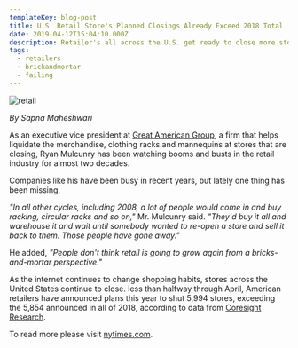 ```yaml
---
templateKey: blog-post
title: U.S. Retail Store's Planned Closings Already Exceed 2018 Total
date: 2019-04-12T15:04:10.000Z
description: Retailer's all across the U.S. get ready to close more storefronts as online methods gain even more popularity. 
tags:
  - retailers
  - brickandmortar
  - failing
---
```

![retail](/img/retail.jpg)

*By Sapna Maheshwari*

As an executive vice president at [Great American Group](https://greatamerican.com/), a firm that helps liquidate the merchandise, clothing racks and mannequins at stores that are closing, Ryan Mulcunry has been watching booms and busts in the retail industry for almost two decades.

Companies like his have been busy in recent years, but lately one thing has been missing.

*"In all other cycles, including 2008, a lot of people would come in and buy racking, circular racks and so on,"* Mr. Mulcunry said. *"They'd buy it all and warehouse it and wait until somebody wanted to re-open a store and sell it back to them. Those people have gone away."*

He added, *"People don't think retail is going to grow again from a bricks-and-mortar perspective."*

As the internet continues to change shopping habits, stores across the United States continue to close. less than halfway through April, American retailers have announced plans this year to shut 5,994 stores, exceeding the 5,854 announced in all of 2018, according to data from [Coresight Research](https://coresight.com/).

To read more please visit [nytimes.com](https://www.nytimes.com/2019/04/12/business/retail-store-closings.html).
